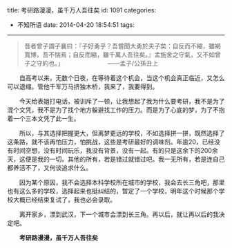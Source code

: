 title: 考研路漫漫，虽千万人吾往矣
id: 1091
categories:
  - 不知所语
date: 2014-04-20 18:54:51
tags:
---

> 昔者曾子謂子襄曰：『子好勇乎？吾嘗聞大勇於夫子矣：自反而不縮，雖褐寬博，吾不惴焉；自反而縮，雖千萬人吾往矣。』孟施舍之守氣，又不如曾子之守約也。」
>   　　　　　　　——孟子/公孫丑上

　　自高考以来，无数个日夜，在等待着这个机会，当这个机会真正临近，又怎么可以退缩。管他千军万马挤独木桥，我来了，我要得到。

　　今天给表姐打电话，被训斥了一顿，让我想起了我为什么要考研，我不是为了混个文凭，我不是为了找个地方躲避找工作的压力。而是为了心底的梦，为了不抱着一个三本文凭了此一生。

　　所以，与其选择把握更大，但离梦更远的学校，不如选择拼一拼，既然选择了这条路，就不该再怕压力，怕挑战，这些是考研最好的调味剂。年逾20，已经没有时间空想，没有时间玩乐，我没有背景，没有一起。有的只是这余下的200余天，这便是我的一切。其他的所有，若是错过就错过吧。我一无所有，若是连自己都养活不了，又何谈追求什么。

　　因为某个原因，我不会选择本科学校所在城市的学校，我会去长三角吧，那里也有这么多的学校，选择起来也挺纠结的，暂定了一个学校，明年这个时候那个学校大概已经结束复试了，我也必会录取。

　　离开家乡，漂到武汉，下一个城市会漂到长三角。再以后，就让再以后的我决定吧。

　　**考研路漫漫，虽千万人吾往矣**